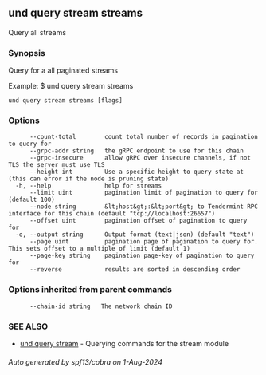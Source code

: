 ## und query stream streams

Query all streams

### Synopsis

Query for a all paginated streams

Example:
$ und query stream streams

```
und query stream streams [flags]
```

### Options

```
      --count-total        count total number of records in pagination to query for
      --grpc-addr string   the gRPC endpoint to use for this chain
      --grpc-insecure      allow gRPC over insecure channels, if not TLS the server must use TLS
      --height int         Use a specific height to query state at (this can error if the node is pruning state)
  -h, --help               help for streams
      --limit uint         pagination limit of pagination to query for (default 100)
      --node string        &lt;host&gt;:&lt;port&gt; to Tendermint RPC interface for this chain (default "tcp://localhost:26657")
      --offset uint        pagination offset of pagination to query for
  -o, --output string      Output format (text|json) (default "text")
      --page uint          pagination page of pagination to query for. This sets offset to a multiple of limit (default 1)
      --page-key string    pagination page-key of pagination to query for
      --reverse            results are sorted in descending order
```

### Options inherited from parent commands

```
      --chain-id string   The network chain ID
```

### SEE ALSO

* [und query stream](und_query_stream.md)	 - Querying commands for the stream module

###### Auto generated by spf13/cobra on 1-Aug-2024
